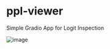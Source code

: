 # ppl-viewer
Simple Gradio App for Logit Inspection

![image](https://github.com/user-attachments/assets/b391e71f-9ef0-4885-bbca-442241b80e41)

